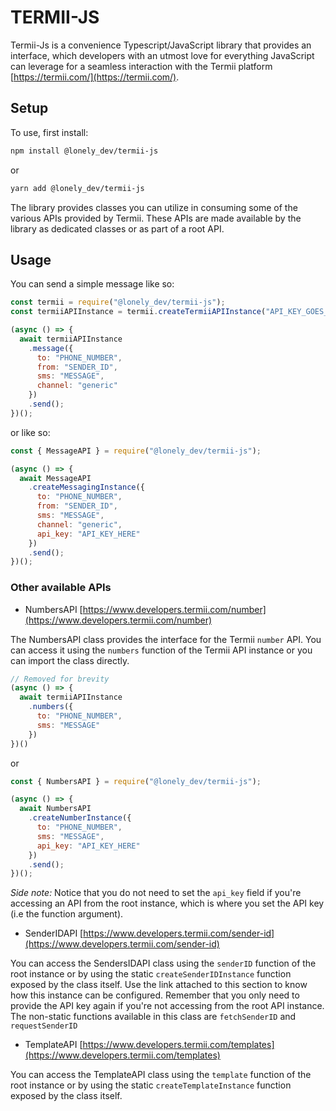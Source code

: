 TERMII-JS
==============================================================================================================================

Termii-Js is a convenience Typescript/JavaScript library that provides an interface, which developers with an utmost love for everything JavaScript can leverage for a seamless interaction with the Termii platform [https://termii.com/](https://termii.com/).


## Setup

To use, first install:

```sh
npm install @lonely_dev/termii-js
```

or

```sh
yarn add @lonely_dev/termii-js
```

The library provides classes you can utilize in consuming some of the various APIs provided by Termii. These APIs are made available by the library as dedicated classes or as part of a root API.

## Usage

You can send a simple message like so:

```javascript
const termii = require("@lonely_dev/termii-js");
const termiiAPIInstance = termii.createTermiiAPIInstance("API_KEY_GOES_HERE"); // You can also use destructuring instead

(async () => {
  await termiiAPIInstance
    .message({
      to: "PHONE_NUMBER",
      from: "SENDER_ID",
      sms: "MESSAGE",
      channel: "generic"
    })
    .send();
})();
```

or like so:

```javascript
const { MessageAPI } = require("@lonely_dev/termii-js");

(async () => {
  await MessageAPI
    .createMessagingInstance({
      to: "PHONE_NUMBER",
      from: "SENDER_ID",
      sms: "MESSAGE",
      channel: "generic",
      api_key: "API_KEY_HERE"
    })
    .send();
})();
```

### Other available APIs

* NumbersAPI [https://www.developers.termii.com/number](https://www.developers.termii.com/number)

The NumbersAPI class provides the interface for the Termii `number` API. You can access it using the `numbers` function of the Termii API instance or you can import the class directly.

```javascript
// Removed for brevity
(async () => {
  await termiiAPIInstance
    .numbers({
      to: "PHONE_NUMBER",
      sms: "MESSAGE"
    })
})()
```

or

```javascript
const { NumbersAPI } = require("@lonely_dev/termii-js");

(async () => {
  await NumbersAPI
    .createNumberInstance({
      to: "PHONE_NUMBER",
      sms: "MESSAGE",
      api_key: "API_KEY_HERE"
    })
    .send();
})();
```

*Side note:* Notice that you do not need to set the `api_key` field if you're accessing an API from the root instance, which is where you set the API key (i.e the function argument).


* SenderIDAPI [https://www.developers.termii.com/sender-id](https://www.developers.termii.com/sender-id)

You can access the SendersIDAPI class using the `senderID` function of the root instance or by using the static `createSenderIDInstance` function exposed by the class itself. Use the link attached to this section to know how this instance can be configured. Remember that you only need to provide the API key again if you're not accessing from the root API instance. The non-static functions available in this class are `fetchSenderID` and `requestSenderID`


* TemplateAPI [https://www.developers.termii.com/templates](https://www.developers.termii.com/templates)

You can access the TemplateAPI class using the `template` function of the root instance or by using the static `createTemplateInstance` function exposed by the class itself.